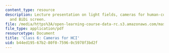 ```yaml
---
content_type: resource
description: Lecture presentation on light fields, cameras for human-computer interaction,
  and BiDi screen.
file: /media/https%3A/open-learning-course-data-rc.s3.amazonaws.com/mas-531-computational-camera-and-photography-fall-2009/b44ed19567b280f075960c5978f3bd2f_MITMAS_531F09_lec06_notes.pdf
file_type: application/pdf
resourcetype: Document
title: 'Class 6: Cameras for HCI'
uid: b44ed195-67b2-80f0-7596-0c5978f3bd2f
---
```

